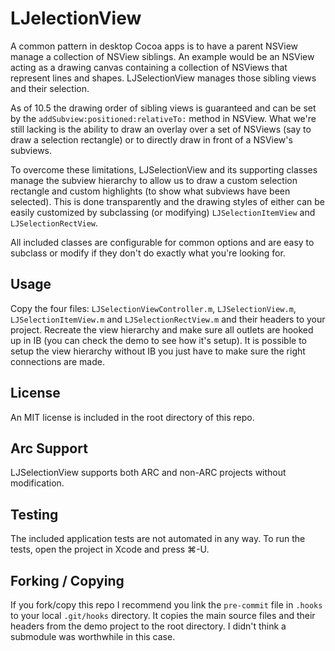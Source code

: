 # LJelectionView
A common pattern in desktop Cocoa apps is to have a parent NSView manage a collection of NSView siblings. An example would be an NSView acting as a drawing canvas containing a collection of NSViews that represent lines and shapes. LJSelectionView manages those sibling views and their selection.

As of 10.5 the drawing order of sibling views is guaranteed and can be set by the `addSubview:positioned:relativeTo:` method in NSView. What we're still lacking is the ability to draw an overlay over a set of NSViews (say to draw a selection rectangle) or to directly draw in front of a NSView's subviews. 

To overcome these limitations, LJSelectionView and its supporting classes manage the subview hierarchy to allow us to draw a custom selection rectangle and custom highlights (to show what subviews have been selected). This is done transparently and the drawing styles of either can be easily customized by subclassing (or modifying) `LJSelectionItemView` and `LJSelectionRectView`. 

All included classes are configurable for common options and are easy to subclass or modify if they don't do exactly what you're looking for.
 
## Usage
Copy the four files: `LJSelectionViewController.m`, `LJSelectionView.m`, `LJSelectionItemView.m` and `LJSelectionRectView.m` and their headers to your project. Recreate the view hierarchy and make sure all outlets are hooked up in IB (you can check the demo to see how it's setup). It is possible to setup the view hierarchy without IB you just have to make sure the right connections are made.

## License
An MIT license is included in the root directory of this repo.

## Arc Support
LJSelectionView supports both ARC and non-ARC projects without modification.

## Testing
The included application tests are not automated in any way. To run the tests, open the project in Xcode and press ⌘-U.

## Forking / Copying
If you fork/copy this repo I recommend you link the `pre-commit` file in `.hooks` to your local `.git/hooks` directory. It copies the main source files and their headers from the demo project to the root directory. I didn't think a submodule was worthwhile in this case.
